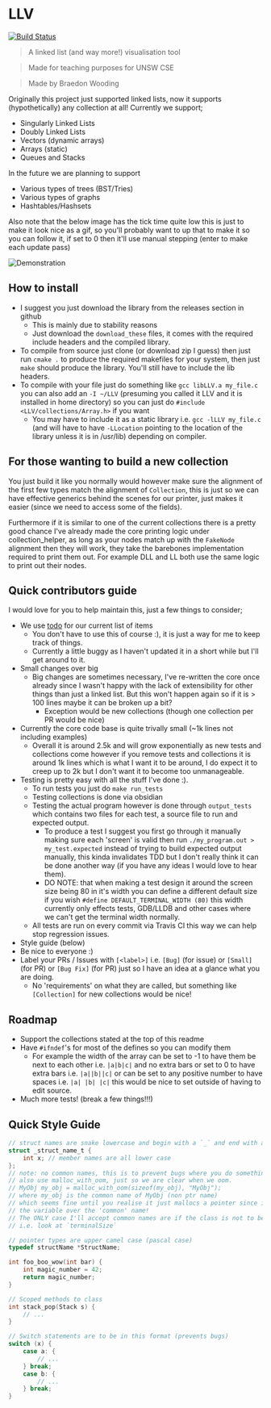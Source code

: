 # LLV

[![Build Status](https://travis-ci.com/BraedonWooding/LLV.svg?branch=master)](https://travis-ci.com/BraedonWooding/LLV)

> A linked list (and way more!) visualisation tool

> Made for teaching purposes for UNSW CSE

> Made by Braedon Wooding


Originally this project just supported linked lists, now it supports (hypothetically) any collection at all!  Currently we support;

- Singularly Linked Lists
- Doubly Linked Lists
- Vectors (dynamic arrays)
- Arrays (static)
- Queues and Stacks

In the future we are planning to support

- Various types of trees (BST/Tries)
- Various types of graphs
- Hashtables/Hashsets

Also note that the below image has the tick time quite low this is just to make it look nice as a gif, so you'll probably want to up that to make it so you can follow it, if set to 0 then it'll use manual stepping (enter to make each update pass)

![Demonstration](https://user-images.githubusercontent.com/22880786/46268789-0084f780-c580-11e8-9278-ca123f8ba489.gif)

## How to install

- I suggest you just download the library from the releases section in github
  - This is mainly due to stability reasons
  - Just download the `download_these` files, it comes with the required include headers and the compiled library.
- To compile from source just clone (or download zip I guess) then just run `cmake .` to produce the required makefiles for your system, then just `make` should produce the library.  You'll still have to include the lib headers.
- To compile with your file just do something like `gcc libLLV.a my_file.c` you can also add an `-I ~/LLV` (presuming you called it LLV and it is installed in home directory) so you can just do `#include <LLV/collections/Array.h>` if you want
  - You may have to include it as a static library i.e. `gcc -lLLV my_file.c` (and will have to have `-LLocation` pointing to the location of the library unless it is in /usr/lib) depending on compiler.

## For those wanting to build a new collection

You just build it like you normally would however make sure the alignment of the first few types match the alignment of `Collection`, this is just so we can have effective generics behind the scenes for our printer, just makes it easier (since we need to access some of the fields).

Furthermore if it is similar to one of the current collections there is a pretty good chance I've already made the core printing logic under collection_helper, as long as your nodes match up with the `FakeNode` alignment then they will work, they take the barebones implementation required to print them out.  For example DLL and LL both use the same logic to print out their nodes.

## Quick contributors guide

I would love for you to help maintain this, just a few things to consider;

- We use [todo](https://github.com/BraedonWooding/Todo) for our current list of items
  - You don't have to use this of course :), it is just a way for me to keep track of things.
  - Currently a little buggy as I haven't updated it in a short while but I'll get around to it.
- Small changes over big
  - Big changes are sometimes necessary, I've re-written the core once already
    since I wasn't happy with the lack of extensibility for other things than
    just a linked list.  But this won't happen again so if it is > 100 lines maybe it can be broken up a bit?
    - Exception would be new collections (though one collection per PR would be nice)
- Currently the core code base is quite trivally small (~1k lines not including examples)
  - Overall it is around 2.5k and will grow exponentially as new tests and collections come however if you remove tests and collections it is around 1k lines which is what I want it to be around, I do expect it to creep up to 2k but I don't want it to become too unmanageable.
- Testing is pretty easy with all the stuff I've done :).
  - To run tests you just do `make run_tests`
  - Testing collections is done via obsidian
  - Testing the actual program however is done through `output_tests` which contains two files for each test, a source file to run and expected output.
    - To produce a test I suggest you first go through it manually making sure each 'screen' is valid then run `./my_program.out > my_test.expected` instead of trying to build expected output manually, this kinda invalidates TDD but I don't really think it can be done another way (if you have any ideas I would love to hear them).
    - DO NOTE: that when making a test design it around the screen size being 80 in it's width you can define a different default size if you wish `#define DEFAULT_TERMINAL_WIDTH (80)` this width currently only effects tests, GDB/LLDB and other cases where we can't get the terminal width normally.
  - All tests are run on every commit via Travis CI this way we can help stop regression issues.
- Style guide (below)
- Be nice to everyone :)
- Label your PRs / Issues with `[<label>]` i.e. `[Bug]` (for issue) or `[Small]` (for PR)
  or `[Bug Fix]` (for PR) just so I have an idea at a glance what you are doing.
  - No 'requirements' on what they are called, but something like `[Collection]` for new collections would be nice!

## Roadmap

- Support the collections stated at the top of this readme
- Have `#ifndef`'s for most of the defines so you can modify them
  - For example the width of the array can be set to -1 to have them be next to each other i.e. `|a|b|c|` and no extra bars or set to 0 to have extra bars i.e. `|a||b||c|` or can be set to any positive number to have spaces i.e. `|a| |b| |c|` this would be nice to set outside of having to edit source.
- Much more tests! (break a few things!!!)

## Quick Style Guide

```C
// struct names are snake lowercase and begin with a `_` and end with a `_t`
struct _struct_name_t {
    int x; // member names are all lower case
};
// note: no common names, this is to prevent bugs where you do something like
// also use malloc_with_oom, just so we are clear when we oom.
// MyObj my_obj = malloc_with_oom(sizeof(my_obj), "MyObj");
// where my_obj is the common name of MyObj (non ptr name)
// which seems fine until you realise it just mallocs a pointer since it proritises
// the variable over the 'common' name!
// The ONLY case I'll accept common names are if the class is not to be malloc'd
// i.e. look at `terminalSize`

// pointer types are upper camel case (pascal case)
typedef structName *StructName;

int foo_boo_wow(int bar) {
    int magic_number = 42;
    return magic_number;
}

// Scoped methods to class
int stack_pop(Stack s) {
    // ...
}

// Switch statements are to be in this format (prevents bugs)
switch (x) {
    case a: {
        // ...
    } break;
    case b: {
        // ...
    } break;
}
```

